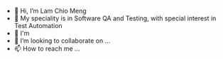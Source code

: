 - 👋 Hi, I’m Lam Chio Meng
- 👀 My speciality is in Software QA and Testing, with special interest in Test Automation
- 🌱 I'm 
- 💞️ I’m looking to collaborate on ...
- 📫 How to reach me ...

<!---
lamchiomeng/lamchiomeng is a ✨ special ✨ repository because its `README.md` (this file) appears on your GitHub profile.
You can click the Preview link to take a look at your changes.
--->
